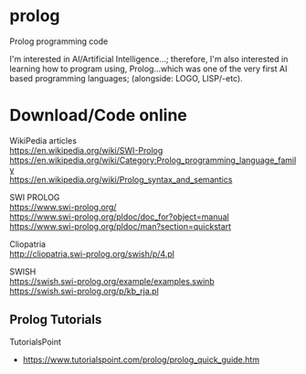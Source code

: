 # prolog
Prolog programming code

I'm interested in AI/Artificial Intelligence...; therefore, I'm also interested in learning how to program using, Prolog...which was one of the very first AI based programming languages; (alongside: LOGO, LISP/-etc).  

# Download/Code online

WikiPedia articles  
https://en.wikipedia.org/wiki/SWI-Prolog  
https://en.wikipedia.org/wiki/Category:Prolog_programming_language_family  
https://en.wikipedia.org/wiki/Prolog_syntax_and_semantics  


SWI PROLOG  
https://www.swi-prolog.org/  
https://www.swi-prolog.org/pldoc/doc_for?object=manual    
https://www.swi-prolog.org/pldoc/man?section=quickstart  

Cliopatria  
http://cliopatria.swi-prolog.org/swish/p/4.pl  

SWISH  
https://swish.swi-prolog.org/example/examples.swinb  
https://swish.swi-prolog.org/p/kb_rja.pl

## Prolog Tutorials

TutorialsPoint  
- https://www.tutorialspoint.com/prolog/prolog_quick_guide.htm  
